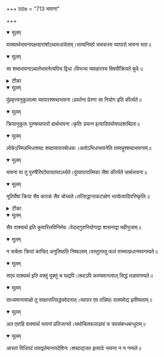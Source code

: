+++
title = "713 भावना"

+++


<details open><summary>मूलम्</summary>

वाक्यार्थभावनापक्षसारांशोऽथावधार्यताम्।भाव्यनिष्ठो भावकस्य व्यापारो भावना मता॥
</details>



<details open><summary>मूलम्</summary>

सा शब्दभावनाऽथार्तभावनेत्यपिच द्विधा।विभज्य व्यवहारस्य विषयीक्रियते बुधैः॥
</details>



<details><summary>टीका</summary>

तन्त्र.[345]
</details>



<details open><summary>मूलम्</summary>

पुंप्रवृत्त्यनुकूलात्मा व्यापारश्शब्दभावना।प्रवर्तना प्रेरणा सा नियोग इति कीर्त्यते॥
</details>



<details open><summary>मूलम्</summary>

क्रियानुकूलः पुरुषव्यापारो ह्यर्थभावना।कृतिः प्रयत्न इत्यादिपर्यायपदशाब्दिता॥
</details>



<details open><summary>मूलम्</summary>

लोकेऽस्मिन्नभिधाशब्दः शब्दव्यापारबोधकः।अतोऽभिधाभावनेति तामाहुश्शब्दभावनाम्॥
</details>



<details open><summary>मूलम्</summary>

भावना या तु पुरुषैरिष्टोपायतयाऽर्थ्यते।पुंव्यापारात्मिका सैषा कीर्त्यते चार्थभावना॥
</details>



<details open><summary>मूलम्</summary>

भूतिर्येषां क्रिया सैव कारकं सैव चोच्यते।तत्सिद्धान्तकटाक्षेण भाव्येत्यादिपरिष्कृतिः॥
</details>



<details><summary>टीका</summary>

पा. भा.[4-20]
</details>



<details open><summary>मूलम्</summary>

सैव वाक्यार्थ इति कुमारिलविनिर्मयः।वेदाद्गुरुनियोगाद्वा शासनाद्वा महीभुजाम्॥
</details>



<details open><summary>मूलम्</summary>

न सचेताः क्रियां कांचित् अनुतिष्ठति निष्फलाम्।वस्तुतस्तु फलं तस्मात्प्रधानमवगम्यते॥
</details>



<details open><summary>मूलम्</summary>

सएव वाक्यार्थ इति वक्तुं युक्तुं च यद्यपि।तथाऽपि काम्यमानत्वात् सिद्धं तन्नावगम्यते॥
</details>



<details open><summary>मूलम्</summary>

साध्यमानत्वपक्षे तु साक्षात्तत्सिद्ध्यवेदनात्।व्यापार एव तन्निष्ठः वाक्यवेद्य इतीष्यताम्॥
</details>



<details open><summary>मूलम्</summary>

अत एवाहि वाक्यार्थं भावनां प्रतिजानते।यथोचितफलाढ्यां च त्रयसंबन्धबन्धुराम्॥
</details>



<details open><summary>मूलम्</summary>

आस्तां विधिपदं तावद्वर्तमानापदेशिनः।शब्दाद्यजत इत्यादेः भावना न न गम्यते॥
</details>

